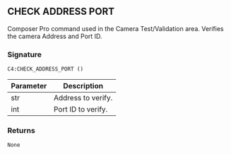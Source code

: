 ## CHECK ADDRESS PORT

Composer Pro command used in the Camera Test/Validation area. Verifies the camera Address and Port ID.


### Signature

`C4:CHECK_ADDRESS_PORT ()`


| Parameter | Description |
| --- | --- |
| str | Address to verify. |
| int | Port ID to verify. |


### Returns

`None`